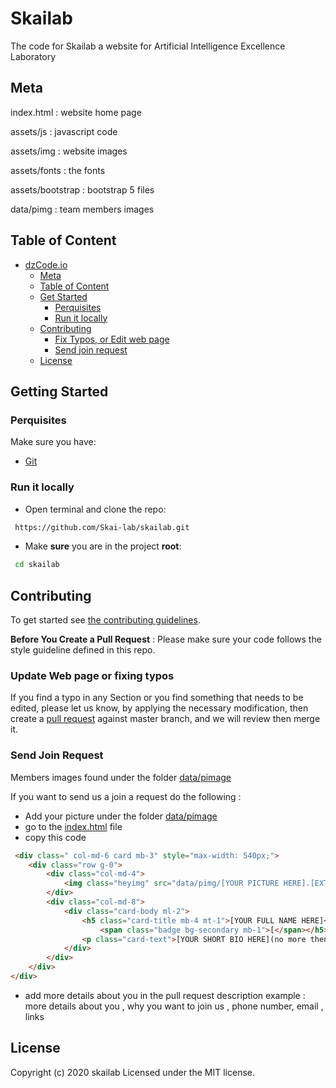 # Skailab
The code for Skailab  a website for Artificial Intelligence Excellence Laboratory

## Meta 
index.html :  website home page

assets/js :  javascript code 

assets/img :  website images

assets/fonts : the fonts 

assets/bootstrap :  bootstrap 5 files

data/pimg :  team members images 

## Table of Content
- [dzCode.io](#dzcodeio)
  - [Meta](#meta)
  - [Table of Content](#table-of-content)
  - [Get Started](#get-started)
    - [Perquisites](#perquisites)
    - [Run it locally](#run-it-locally)
  - [Contributing](#contributing)
    - [Fix Typos, or Edit web page](#fix-typos-or-edit-web-page)
    - [Send join request](#send-join-request)
  - [License](#license)
  
## Getting Started
### Perquisites
Make sure you have:
- [Git](https://git-scm.com/)
### Run it locally

- Open terminal and clone the repo:

```sh
 https://github.com/Skai-lab/skailab.git
```

- Make **sure** you are in the project **root**:

```sh
 cd skailab
```

## Contributing

To get started see [the contributing guidelines](https://github.com/Skai-lab/skailab/blob/master/.github/CONTRIBUTING.md).


**Before You Create a Pull Request** :
Please make sure your code follows the style guideline defined in this repo.

### Update Web page or fixing typos
If you find a typo in any Section or you find something that needs to be edited, please let us know, by applying the necessary modification, then create a [pull request](https://docs.github.com/en/github/collaborating-with-issues-and-pull-requests/about-pull-requests) against master branch, and we will review  then merge it.

### Send Join Request

Members images found under the folder  [data/pimage](https://github.com/Skai-lab/skailab/tree/master/data/pimage)

If you want to send us a join a request do the following :

- Add your picture under the folder [data/pimage](https://github.com/Skai-lab/skailab/tree/master/data/pimage)
- go to the [index.html](https://github.com/Skai-lab/skailab/blob/master/index.html) file 
- copy this code 

```html
 <div class=" col-md-6 card mb-3" style="max-width: 540px;">
    <div class="row g-0">
        <div class="col-md-4">
            <img class="heyimg" src="data/pimg/[YOUR PICTURE HERE].[EXTENSION]" alt="[YOUR NAME HERE] image">
        </div>
        <div class="col-md-8">
            <div class="card-body ml-2">
                <h5 class="card-title mb-4 mt-1">[YOUR FULL NAME HERE]<br>
                    <span class="badge bg-secondary mb-1">[</span></h5>
                <p class="card-text">[YOUR SHORT BIO HERE](no more then 8 words please)</p>
            </div>
        </div>
    </div>
</div>
```

- add more details about you  in the pull request description example  : more details about you , why you want to join us , phone number, email , links 

## License

Copyright (c) 2020 skailab Licensed under the MIT license.






